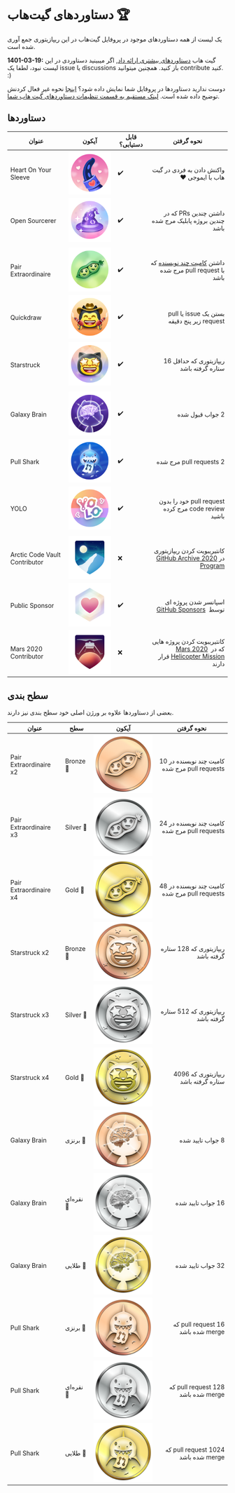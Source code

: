 # دستاوردهای گیت‌هاب 🏆


یک لیست از همه دستاوردهای موجود در پروفایل گیت‌هاب در این ریپازیتوری جمع آوری شده است.



**1401-03-19:** گیت هاب [دستاورد‌های بیشتری ارائه داد](https://github.blog/2022-06-09-introducing-achievements-recognizing-the-many-stages-of-a-developers-coding-journey/), اگر میبینید دستاوردی در این لیست نبود، لطفا یک issue یا discussions باز کنید. همچنین میتوانید contribute کنید. :)


دوست ندارید دستاورد‌ها در پروفایل شما نمایش داده شود؟ [اینجا](https://docs.github.com/account-and-profile/setting-up-and-managing-your-github-profile/managing-contribution-settings-on-your-profile/showing-your-private-contributions-and-achievements-on-your-profile#changing-the-visibility-of-achievements) نحوه غیر فعال کردنش توضیح داده شده است. [لینک مستقیم به قسمت تنظیمات دستاورد‌های گیت هاب شما](https://github.com/settings/profile#profile-settings-heading).

## دستاوردها
| عنوان                         | آیکون                                                                                                 | قابل دستیابی؟                                      | نحوه گرفتن                                                                                                                                                                                                             |
| ----------------------------- | ----------------------------------------------------------------------------------------------------- | -------------------------------------------------- | ---------------------------------------------------------------------------------------------------------------------------------------------------------------------------------------------------------------------- |
| Heart On Your Sleeve          | ![Heart On Your Sleeve Badge](/images/heart-on-your-sleeve-default.png)                               | ✔️                                                  | <p dir='rtl'>واکنش دادن به فردی در گیت هاب با ایموجی ❤️ </p>                                                                                                                                                            |
| Open Sourcerer                | ![Open Sourcerer Badge](/images/open-sourcerer-default.png)                                           | ✔️                                                  | <p dir='rtl'>داشتن چندین PRs که در چندین بروژه پابلیک مرج شده باشد </p>                                                                                                                                                |
|                               |                                                                                                       | <!-- this empty row is intentional to separate --> |
| Pair Extraordinaire           | ![Pair Extraordinaire Badge](/images/pair-extraordinaire-default.png)                                 | ✔️                                                  | <p dir='rtl'> داشتن [کامیت چند نویسنده](https://docs.github.com/pull-requests/committing-changes-to-your-project/creating-and-editing-commits/creating-a-commit-with-multiple-authors) که با pull request مرج شده باشد |
| Quickdraw                     | ![Quickdraw Badge](/images/quickdraw-default.png)                                                     | ✔️                                                  | <p dir='rtl'> بستن یک issue یا pull request زیر پنج دقیقه </p>                                                                                                                                                         |
| Starstruck                    | ![Starstruck Badge](/images/starstruck-default.png)                                                   | ✔️                                                  | <p dir='rtl'> ریپازیتوری که حداقل 16 ستاره گرفته باشد </p>                                                                                                                                                             |
|                               |                                                                                                       | <!-- this empty row is intentional to separate --> |
| Galaxy Brain                  | ![Galaxy Brain Badge](/images/galaxy-brain-default.png)                                               | ✔️                                                  | <p dir='rtl'> 2 جواب قبول شده </p>                                                                                                                                                                                     |
| Pull Shark                    | ![Pull Shark Badge](/images/pull-shark-default.png)                                                   | ✔️                                                  | <p dir='rtl'> 2 pull requests مرج شده                                                                                                                                                                                  |
| YOLO                          | ![YOLO Badge](/images/yolo-default.png)                                                               | ✔️                                                  | <p dir='rtl'> pull request خود را بدون code review مرج کرده باشید </p>                                                                                                                                                 |
|                               |                                                                                                       | <!-- this empty row is intentional to separate --> |
| Arctic Code Vault Contributor | ![Arctic Code Vault Contributor Achievement Badge](/images/arctic-code-vault-contributor-default.png) | ❌                                                  | <p dir='rtl'> کانتیریبویت کردن ریپازیتوری در [2020 GitHub Archive Program](https://archiveprogram.github.com/)                                                                                                         |
| Public Sponsor                | ![GitHub Sponsor Achievement Badge](/images/public-sponsor-default.png)                               | ✔️                                                  | <p dir='rtl'> اسپانسر شدن پروژه ای توسط  [GitHub Sponsors](https://github.com/sponsors)                                                                                                                                |
| Mars 2020 Contributor         | ![Mars 2020 Helicopter Contributor Achievement Badge](/images/mars-2020-contributor-default.png)      | ❌                                                  | <p dir='rtl'> کانتیریبویت کردن پروژه هایی که در  [Mars 2020 Helicopter Mission](https://github.com/readme/nasa-ingenuity-helicopter)  قرار دارند                                                                       |

## سطح بندی

بعضی از دستاوردها علاوه بر ورژن اصلی خود سطح‌ بندی نیز دارند.

| عنوان                  | سطح       | آیکون                                                                                                                 | نحوه گرفتن                                            |
| ---------------------- | --------- | --------------------------------------------------------------------------------------------------------------------- | ----------------------------------------------------- |
| Pair Extraordinaire x2 | Bronze 🥉  | <img alt="Pair Extraordinaire Bronze Badge" src="/images/tiers/pair-extraordinaire-bronze.png" style="width: 180px;"> |<p dir='rtl'> کامیت چند نویسنده در 10 pull requests   مرج شده           </p>     |
| Pair Extraordinaire x3 | Silver 🥈  | <img alt="Pair Extraordinaire Silver Badge" src="/images/tiers/pair-extraordinaire-silver.png" style="width: 180px;"> | <p dir='rtl'> کامیت چند نویسنده در 24 pull requests  مرج شده           </p>  
| Pair Extraordinaire x4 | Gold 🥇    | <img alt="Pair Extraordinaire Gold Badge" src="/images/tiers/pair-extraordinaire-gold.png" style="width: 180px;">     | <p dir='rtl'> کامیت چند نویسنده در 48 pull requests مرج شده             </p>  
| Starstruck x2          | Bronze 🥉  | <img alt="Starstruck Bronze Badge" src="/images/tiers/starstruck-bronze.png" style="width: 180px;">                   |<p dir='rtl'> ریپازیتوری که 128 ستاره گرفته باشد</p>
| Starstruck x3          | Silver 🥈  | <img alt="Starstruck Silver Badge" src="/images/tiers/starstruck-silver.png" style="width: 180px;">                   | <p dir='rtl'> ریپازیتوری که 512 ستاره گرفته باشد</p> |
| Starstruck x4          | Gold 🥇    | <img alt="Starstruck Gold Badge" src="/images/tiers/starstruck-gold.png" style="width: 180px;">                       | <p dir='rtl'> ریپازیتوری که 4096 ستاره گرفته باشد</p>            |
| Galaxy Brain           | برنزی 🥉   | ![Galaxy Brain Bronze Badge](/images/tiers/galaxy-brain-bronze.png)                                                   | <p dir="rtl"> 8 جواب تایید شده<p/>                    |
| Galaxy Brain           | نقره‌ای 🥈  | ![Galaxy Brain Silver Badge](/images/tiers/galaxy-brain-silver.png)                                                   | <p dir="rtl"> 16 جواب تایید شده<p/>                   |
| Galaxy Brain           | طلایی 🥇   | ![Galaxy Brain Gold Badge](/images/tiers/galaxy-brain-gold.png)                                                       | <p dir="rtl"> 32 جواب تایید شده<p/>                   |
| Pull Shark             | برنزی 🥉   | ![Pull Shark Bronze Badge](/images/tiers/pull-shark-bronze.png)                                                       | <p dir="rtl"> 16 pull request که merge شده باشد<p/>   |
| Pull Shark             | ‌نقره‌ای 🥈 | ![Pull Shark Silver Badge](/images/tiers/pull-shark-silver.png)                                                       | <p dir="rtl"> 128 pull request که merge شده باشد<p/>  |
| Pull Shark             | طلایی 🥇   | ![Pull Shark Gold Badge](/images/tiers/pull-shark-gold.png)                                                           | <p dir="rtl"> 1024 pull request که merge شده باشد<p/> |

